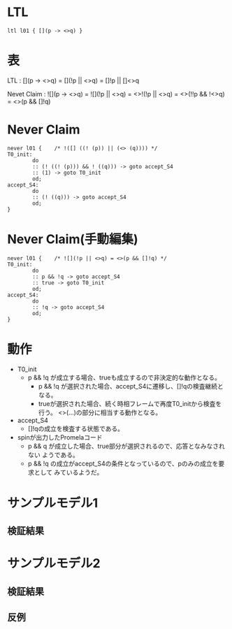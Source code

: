 # LTL

```Promela
ltl l01 { [](p -> <>q) }
```

# 表

LTL :  [](p -> <>q) = [](!p || <>q) = []!p || []<>q

Nevet Claim : ![](p -> <>q) = ![](!p || <>q) = <>!(!p || <>q) = <>(!!p && !<>q)
 = <>(p && []!q)

# Never Claim

```Promela
never l01 {    /* !([] ((! (p)) || (<> (q)))) */
T0_init:
        do
        :: (! ((! (p))) && ! ((q))) -> goto accept_S4
        :: (1) -> goto T0_init
        od;
accept_S4:
        do
        :: (! ((q))) -> goto accept_S4
        od;
}
```

# Never Claim(手動編集)

```Promela
never l01 {    /* ![](!p || <>q) = <>(p && []!q) */
T0_init:
        do
        :: p && !q -> goto accept_S4
        :: true -> goto T0_init
        od;
accept_S4:
        do
        :: !q -> goto accept_S4
        od;
}
```

# 動作

- T0_init
  - p && !q が成立する場合、trueも成立するので非決定的な動作となる。
    - p && !q が選択された場合、accept_S4に遷移し、[]!qの検査継続となる。
    - trueが選択された場合、続く時相フレームで再度T0_initから検査を行う。
      <>(...)の部分に相当する動作となる。
- accept_S4
  - []!qの成立を検査する状態である。
- spinが出力したPromelaコード
  - p && q が成立した場合、true部分が選択されるので、応答となみなされない
    ようである。
  - p && !q の成立がaccept_S4の条件となっているので、pのみの成立を要求として
    みているようだ。


# サンプルモデル1

## 検証結果

# サンプルモデル2

## 検証結果

## 反例
